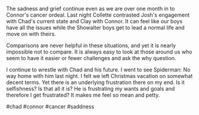 The sadness and grief continue even as we are over one month in to Connor's cancer ordeal. Last night Collette contrasted Josh's engagement with Chad's current state and Clay with Connor. It can feel like our boys have all the issues while the Showalter boys get to lead a normal life and move on with theirs.

Comparisons are never helpful in these situations, and yet it is nearly impossible not to compare. It is always easy to look at those around us who seem to have it easier or fewer challenges and ask the why question.

I continue to wrestle with Chad and his future. I went to see Spiderman: No way home with him last night. I felt we left Christmas vacation on somewhat decent terms. Yet there is an underlying frustration there on my end. Is it selfishness? Is that all it is? He is frustrating my wants and goals and therefore I get frustrated? It makes me feel so mean and petty.

#chad #connor #cancer #saddness